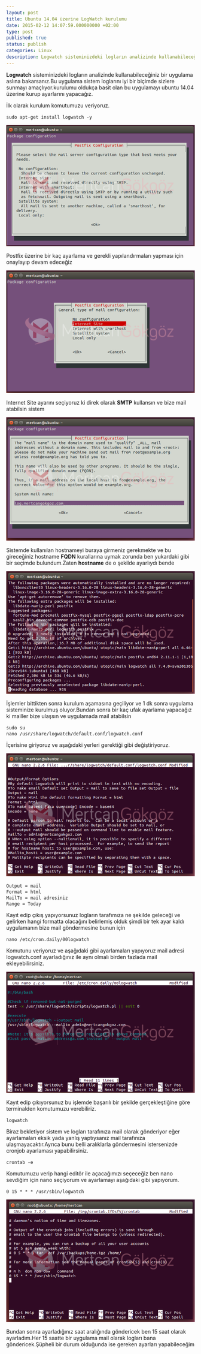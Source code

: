 ```yaml
---
layout: post
title: Ubuntu 14.04 üzerine LogWatch kurulumu
date: 2015-02-12 14:07:59.000000000 +02:00
type: post
published: true
status: publish
categories: Linux
description: Logwatch sisteminizdeki logların analizinde kullanabileceğiniz bir uygulama aslına bakarsanız.Bu uygulama sistem loglarını iyi bir biçimde sizlere
---
```

**Logwatch** sisteminizdeki logların analizinde kullanabileceğiniz bir uygulama aslına bakarsanız.Bu uygulama sistem loglarını iyi bir biçimde sizlere sunmayı amaçlıyor.kurulumu oldukça basit olan bu uygulamayı ubuntu 14.04 üzerine kurup ayarlarını yapacağız.

İlk olarak kurulum komutumuzu veriyoruz.

    sudo apt-get install logwatch -y

![logwatchgorsel1](/assets/logwatchgorsel1.png)

Postfix üzerine bir kaç ayarlama ve gerekli yapılandırmaları yapması için onaylayıp devam edeceğiz

![logwatchgorsel2](/assets/logwatchgorsel2.png)

Internet Site ayarını seçiyoruz ki direk olarak **SMTP** kullansın ve bize mail atabilsin sistem

![logwatchgorsel3](/assets/logwatchgorsel3.png)

Sistemde kullanılan hostnameyi buraya girmeniz gerekmekte ve bu gireceğiniz hostname **FQDN** kurallarına uymak zorunda ben yukardaki gibi bir seçimde bulundum.Zaten **hostname** de o şekilde ayarlıydı bende

![logwatchgorsel4](/assets/logwatchgorsel4.png)

İşlemler bittikten sonra kurulum aşamasına geçiliyor ve 1 dk sonra uygulama sisteminize kurulmuş oluyor.Bundan sonra bir kaç ufak ayarlama yapacağız ki mailler bize ulaşsın ve uygulamada mail atabilsin

    sudo su
    nano /usr/share/logwatch/default.conf/logwatch.conf

İçerisine giriyoruz ve aşağıdaki yerleri gerektiği gibi değiştiriyoruz.

![logwatchgorsel5](/assets/logwatchgorsel5.png)

    Output = mail
    Format = html
    MailTo = mail adresiniz
    Range = Today

Kayıt edip çıkış yapıyorsunuz logların tarafımıza ne şekilde geleceği ve gelirken hangi formatta olacağını belirlemiş olduk şimdi bir tek ayar kaldı uygulamanın bize mail göndermesine bunun için

    nano /etc/cron.daily/00logwatch

Komutunu veriyoruz ve aşağıdaki gibi ayarlamaları yapıyoruz mail adresi logwatch.conf ayarladığınız ile aynı olmalı birden fazlada mail ekleyebilirsiniz.

![logwatchgorsel6](/assets/logwatchgorsel6.png)

Kayıt edip çıkıyorsunuz bu işlemde başarılı bir şekilde gerçekleştiğine göre terminalden komutumuzu verebiliriz.

    logwatch

Biraz bekletiyor sistem ve logları tarafınıza mail olarak gönderiyor eğer ayarlamaları eksik yada yanlış yaptıysanız mail tarafınıza ulaşmayacaktır.Ayrıca bunu belli aralıklarla göndermesini istersenizde cronjob ayarlaması yapabilirsiniz.

    crontab -e

Komutumuzu verip hangi editör ile açacağımızı seçeceğiz ben nano sevdiğim için nano seçiyorum ve ayarlamayı aşağıdaki gibi yapıyorum.

    0 15 * * * /usr/sbin/logwatch

![logwatchgorsel7](/assets/logwatchgorsel7-e1423139781635.png)

Bundan sonra ayarladığınız saat aralığında göndericek ben 15 saat olarak ayarladım.Her 15 saatte bir uygulama mail olarak logları bana göndericek.Şüpheli bir durum olduğunda ise gereken ayarları yapabileceğim
